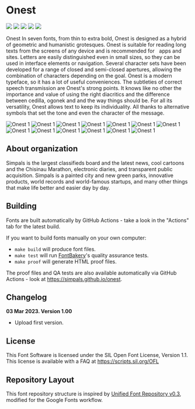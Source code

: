 # Onest

[![][Fontbakery]](https://simpals.github.io/onest/fontbakery/fontbakery-report.html)
[![][Universal]](https://simpals.github.io/onest/fontbakery/fontbakery-report.html)
[![][GF Profile]](https://simpals.github.io/onest/fontbakery/fontbakery-report.html)
[![][Outline Correctness]](https://simpals.github.io/onest/fontbakery/fontbakery-report.html)
[![][Shaping]](https://simpals.github.io/onest/fontbakery/fontbakery-report.html)

[Fontbakery]: https://img.shields.io/endpoint?url=https%3A%2F%2Fraw.githubusercontent.com%2Fsimpals%2Fonest%2Fgh-pages%2Fbadges%2Foverall.json
[GF Profile]: https://img.shields.io/endpoint?url=https%3A%2F%2Fraw.githubusercontent.com%2Fsimpals%2Fonest%2Fgh-pages%2Fbadges%2FGoogleFonts.json
[Outline Correctness]: https://img.shields.io/endpoint?url=https%3A%2F%2Fraw.githubusercontent.com%2Fsimpals%2Fonest%2Fgh-pages%2Fbadges%2FOutlineCorrectnessChecks.json
[Shaping]: https://img.shields.io/endpoint?url=https%3A%2F%2Fraw.githubusercontent.com%2Fsimpals%2Fonest%2Fgh-pages%2Fbadges%2FShapingChecks.json
[Universal]: https://img.shields.io/endpoint?url=https%3A%2F%2Fraw.githubusercontent.com%2Fsimpals%2Fonest%2Fgh-pages%2Fbadges%2FUniversal.json

Onest
In seven fonts, from thin to extra bold, Onest is designed as a hybrid of geometric and humanistic grotesques. Onest is suitable for reading long texts from the screens of any device and is recommended for    apps and sites. Letters are easily distinguished even in small sizes, so they can be used in interface elements or navigation. Several character sets have been developed for a range of closed and semi-closed apertures, allowing the combination of characters depending on the goal. Onest is a modern typeface, so it has a lot of useful conveniences. The subtleties of correct speech transmission are Onest's strong points. It knows like no other the importance and value of using the right diacritics and the difference between cedilla, ogonek and and the way things should be. For all its versatility, Onest allows text to keep its individuality. All thanks to alternative symbols that set the tone and even the character of the message.

![Onest 1](./documentation/Onest%201.jpg)
![Onest 1](./documentation/Onest%202.jpg)
![Onest 1](./documentation/Onest%203.jpg)
![Onest 1](./documentation/Onest%204.jpg)
![Onest 1](./documentation/Onest%205.jpg)
![Onest 1](./documentation/Onest%206.jpg)
![Onest 1](./documentation/Onest%207.jpg)
![Onest 1](./documentation/Onest%208.jpg)
![Onest 1](./documentation/Onest%209.jpg)
![Onest 1](./documentation/Onest%2010.jpg)
![Onest 1](./documentation/Onest%2011.jpg)
![Onest 1](./documentation/Onest%2012.jpg)
![Onest 1](./documentation/Onest%2013.jpg)

## About organization

Simpals is the largest classifieds board and the latest news, cool cartoons and the Chisinau Marathon, electronic diaries, and transparent public acquisition. Simpals is a painted city and new green parks, innovative products, world records and world-famous startups, and many other things that make life better and easier day by day.

## Building

Fonts are built automatically by GitHub Actions - take a look in the "Actions" tab for the latest build.

If you want to build fonts manually on your own computer:

* `make build` will produce font files.
* `make test` will run [FontBakery](https://github.com/googlefonts/fontbakery)'s quality assurance tests.
* `make proof` will generate HTML proof files.

The proof files and QA tests are also available automatically via GitHub Actions - look at https://simpals.github.io/onest.

## Changelog

**03 Mar 2023. Version 1.00**
- Upload first version.

## License

This Font Software is licensed under the SIL Open Font License, Version 1.1.
This license is available with a FAQ at
https://scripts.sil.org/OFL

## Repository Layout

This font repository structure is inspired by [Unified Font Repository v0.3](https://github.com/unified-font-repository/Unified-Font-Repository), modified for the Google Fonts workflow.
